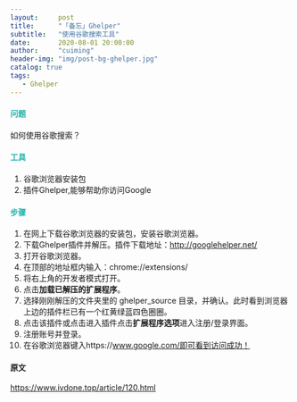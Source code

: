 ```yaml
---
layout:     post
title:      "「备忘」Ghelper"
subtitle:	"使用谷歌搜索工具"
date:       2020-08-01 20:00:00
author:     "cuiming"
header-img: "img/post-bg-ghelper.jpg"
catalog: true
tags:	
   - Ghelper
---
```


#### <b><font color='LightSeaGreen'>问题</font></b>

如何使用谷歌搜索？

#### <b><font color='LightSeaGreen'>工具</font></b>

1. 谷歌浏览器安装包
2. 插件Ghelper,能够帮助你访问Google

#### <b><font color='LightSeaGreen'>步骤</font></b>

1. 在网上下载谷歌浏览器的安装包，安装谷歌浏览器。
2. 下载Ghelper插件并解压。插件下载地址：http://googlehelper.net/ 
3. 打开谷歌浏览器。
4. 在顶部的地址框内输入：chrome://extensions/
5. 将右上角的开发者模式打开。
6. 点击**加载已解压的扩展程序**。
7. 选择刚刚解压的文件夹里的 ghelper_source 目录，并确认。此时看到浏览器上边的插件栏已有一个红黄绿蓝四色圈圈。
8. 点击该插件或点击进入插件点击**扩展程序选项**进入注册/登录界面。
9. 注册账号并登录。
10. 在谷歌浏览器键入https://www.google.com/即可看到访问成功！

#### 原文

https://www.ivdone.top/article/120.html
